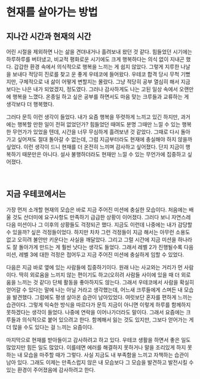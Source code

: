 # 현재를 살아가는 방법

## 지나간 시간과 현재의 시간

어린 시절을 제외하면 나는 삶을 견뎌내거나 흘려보내 왔던 것 같다. 힘들었던 시기에는 하루하루를 버텨냈고, 비교적 평화로운 시기에도 크게 행복하다는 의식 없이 지내곤 했다. 갑갑한 환경 속에서 의식적으로 행복을 느끼는 게 쉽지 않았다. 그렇게 지루한 나날을 보내다 적당히 진로를 찾고 운 좋게 우테코에 들어왔다. 
우테코 합격 당시 무척 기뻤지만, 구체적으로 내 삶이 어떻게 변할지는 몰랐다. 그냥 적당히 공부 열심히 해서 지금보다는 나은 내가 되었겠지, 정도였다. 그러나 감사하게도 나는 고된 일상 속에서 오랜만에 행복을 느꼈다. 온종일 하고 싶은 공부를 하면서도 마음 맞는 크루들과 교류하는 게 생각보다 더 행복했다. 

그러다 문득 이런 생각이 들었다. 내가 요즘 행복을 뚜렷하게 느끼고 있긴 하지만, 과거에는 행복할 만한 일이 전혀 없었던가? 힘들었던 때여도 분명 그때만 느낄 수 있는 행복한 무언가가 있었을 텐데, 시간을 너무 무심하게 흘려보낸 것 같았다. 
그때로 다시 돌아가고 싶어져도 절대 돌아갈 수 없는데, 그럼 지금부터라도 현재에 충실해야 하지 않을까 싶었다. 이런 생각이 드니 현재를 더 온전히 느끼며 감사하고 싶어졌다. 단지 지금이 행복하기 때문만은 아니다. 설사 불행하더라도 현재만 느낄 수 있는 무언가에 집중하고 싶어졌다.

<br>

## 지금 우테코에서는

가장 먼저 소개할 현재의 모습은 바로 지금 주어진 미션에 충실한 모습이다.
처음에는 배울 것도 산더미에 요구사항도 만족하기 급급한 상황이 이어졌다. 그러다 보니 자연스레 다음 미션이나 그 이후의 상황들도 걱정되곤 했다. 지금도 이런데 나중에는 내가 감당할 수 있을까? 싶은 걱정들이었다. 하지만 차차 그런 걱정들이 지금 해서는 아무런 소용도 없고 오히려 불안만 키운다는 사실을 깨달았다. 그리고 그럴 시간에 지금 미션을 하나라도 잘 돌아가게 만드는 게 훨씬 낫다는 생각도 들었다. 그래서 레벨 2가 진행될수록 다음 미션, 레벨 3에 대한 걱정은 접어두고 지금 주어진 미션에 충실하게 임할 수 있었다.

다음은 지금 바로 옆에 있는 사람들에 집중하기이다. 
원래 나는 사교와는 거리가 먼 사람이다. 딱히 외로움을 느끼지 않는 편이기도 하고(오히려 사람들 사이에 있을 때 더 외로움을 느끼는 것 같다) 단체 활동을 좋아하지도 않는다. 그래서 우테코에서 사람을 확실히 얻어갈 수 있다는 말에 나는 아닐 거라고 생각했는데, 어느새 크루들에게 스며든 내 모습을 발견했다.
그럼에도 평생 살아온 습관이 남아있었다. 여럿보단 혼자를 편하게 느끼는 습관이다. 그렇게 익숙한 방식을 따르다가 문득 지금이 아니면 이렇게 하루를 함께하지 못하겠다는 생각이 들었다. 나중에 연락을 이어나가더라도 말이다. 그래서 요즘에는 크루들과 의식적으로 붙어 있으려고 한다. 함께해서 잃는 것도 있지만, 그보다 얻어가는 게 더 많을 수도 있다는 걸 느끼는 요즘이다.

마지막으로 현재를 받아들이고 감사하려고 하고 있다.
우테코 생활을 하면서 좋은 일도 많았지만 힘든 일도 많았다. 이를테면 에러를 해결하지 못하거나 말을 조리있게 하지 못하는 내 모습을 마주할 때가 그렇다. 
사실 지금도 내 부족함을 느끼고 자책하는 습관이 남아 있다. 그래도 이제는 만족스럽지 않은 내 모습보다 그 모습을 발견하고 발전시킬 수 있는 환경이 주어졌음에 감사하려고 한다.
